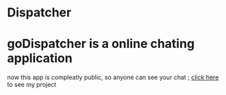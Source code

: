 # Dispatcher
   # goDispatcher is a online chating application

now this app is compleatly public, so anyone can see your chat ;
[click here](https://godispatcher.herokuapp.com/) to see my project
